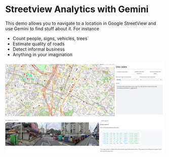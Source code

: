 # Streetview Analytics with Gemini

This demo allows you to navigate to a location in Google StreetView and use Gemini to find stuff about it. For instance

- Count people, signs, vehicles, trees
- Estimate quality of roads
- Detect informal business
- Anything in your imagination

![metric objects definitions](imgs/svgemini.png)

